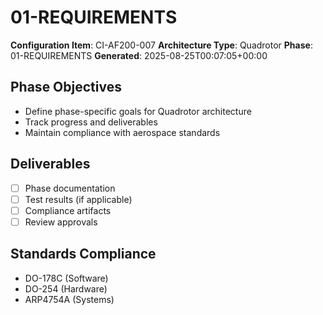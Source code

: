 # 01-REQUIREMENTS

**Configuration Item**: CI-AF200-007
**Architecture Type**: Quadrotor
**Phase**: 01-REQUIREMENTS
**Generated**: 2025-08-25T00:07:05+00:00

## Phase Objectives
- Define phase-specific goals for Quadrotor architecture
- Track progress and deliverables
- Maintain compliance with aerospace standards

## Deliverables
- [ ] Phase documentation
- [ ] Test results (if applicable)
- [ ] Compliance artifacts
- [ ] Review approvals

## Standards Compliance
- DO-178C (Software)
- DO-254 (Hardware)
- ARP4754A (Systems)
